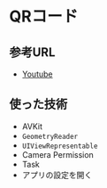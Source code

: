 # QRコード

## 参考URL

- [Youtube](https://www.youtube.com/watch?v=w6BXJAOdNXE)

## 使った技術

- AVKit
- `GeometryReader`
- `UIViewRepresentable`
- Camera Permission
- Task
- アプリの設定を開く